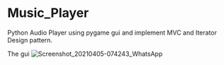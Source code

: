 # Music_Player
Python Audio Player using pygame gui and implement MVC  and Iterator Design pattern.

The gui
![Screenshot_20210405-074243_WhatsApp](https://user-images.githubusercontent.com/46165586/113537887-89160000-95e2-11eb-9e02-71a6b5943a95.jpg)
